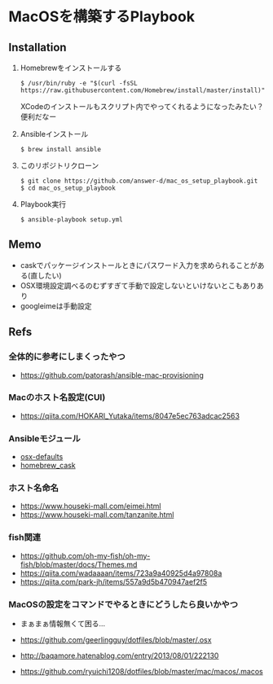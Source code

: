 # MacOSを構築するPlaybook

## Installation

1. Homebrewをインストールする
   
   ```console
   $ /usr/bin/ruby -e "$(curl -fsSL https://raw.githubusercontent.com/Homebrew/install/master/install)"
   ```

   XCodeのインストールもスクリプト内でやってくれるようになったみたい？便利だなー

2. Ansibleインストール

   ```console
   $ brew install ansible
   ```

3. このリポジトリクローン

   ```console
   $ git clone https://github.com/answer-d/mac_os_setup_playbook.git
   $ cd mac_os_setup_playbook
   ```

4. Playbook実行

   ```console
   $ ansible-playbook setup.yml
   ```

## Memo

- caskでパッケージインストールときにパスワード入力を求められることがある(直したい)
- OSX環境設定調べるのむずすぎて手動で設定しないといけないとこもありあり
- googleimeは手動設定

## Refs

### 全体的に参考にしまくったやつ

- <https://github.com/patorash/ansible-mac-provisioning>

### Macのホスト名設定(CUI)

- <https://qiita.com/HOKARI_Yutaka/items/8047e5ec763adcac2563>

### Ansibleモジュール

- [osx-defaults](https://docs.ansible.com/ansible/latest/modules/osx_defaults_module.html?highlight=mac#osx-defaults-manage-macos-user-defaults)
- [homebrew_cask](https://docs.ansible.com/ansible/2.5/modules/homebrew_cask_module.html)

### ホスト名命名

- <https://www.houseki-mall.com/eimei.html>
- <https://www.houseki-mall.com/tanzanite.html>

### fish関連

- <https://github.com/oh-my-fish/oh-my-fish/blob/master/docs/Themes.md>
- <https://qiita.com/wadaaaan/items/723a9a40925d4a97808a>
- <https://qiita.com/park-jh/items/557a9d5b470947aef2f5>

### MacOSの設定をコマンドでやるときにどうしたら良いかやつ

- まぁまぁ情報無くて困る…

- <https://github.com/geerlingguy/dotfiles/blob/master/.osx>
- <http://baqamore.hatenablog.com/entry/2013/08/01/222130>
- <https://github.com/ryuichi1208/dotfiles/blob/master/mac/macos/.macos>
